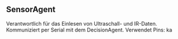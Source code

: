 ## SensorAgent
Verantwortlich für das Einlesen von Ultraschall- und IR-Daten.
Kommuniziert per Serial mit dem DecisionAgent.
Verwendet Pins: ka

